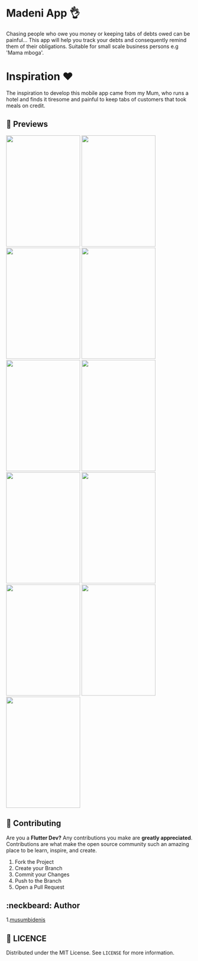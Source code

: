 # Madeni App 👌

Chasing people who owe you money or keeping tabs of debts owed can be painful... This app will help you track your debts and consequently remind them of their obligations. Suitable for small scale business persons e.g 'Mama mboga'.

# Inspiration :heart:
The inspiration to develop this mobile app came from my Mum, who runs a hotel and finds it tiresome and painful to keep tabs of customers that took meals on credit.

## :rocket: Previews
<div>    
<img src="![01](https://user-images.githubusercontent.com/48055756/92992514-3369f100-f4f4-11ea-8400-1296b8e15dd3.png)"  width="200" height="300">
<img src="![02](https://user-images.githubusercontent.com/48055756/92992517-3533b480-f4f4-11ea-82a3-80df0e4589d5.png)"  width="200" height="300">
<img src="![03](https://user-images.githubusercontent.com/48055756/92992518-36fd7800-f4f4-11ea-9865-d56fa000656a.png)"  width="200" height="300">
<img src="![04](https://user-images.githubusercontent.com/48055756/92992519-395fd200-f4f4-11ea-827e-515ee2ee109c.png)"  width="200" height="300">
<img src="![05](https://user-images.githubusercontent.com/48055756/92992524-3c5ac280-f4f4-11ea-9776-1c8b1854c297.png)"  width="200" height="300">
<img src="![06](https://user-images.githubusercontent.com/48055756/92992527-41b80d00-f4f4-11ea-887a-727b955a92d8.png)"  width="200" height="300">
<img src="![07](https://user-images.githubusercontent.com/48055756/92992529-45e42a80-f4f4-11ea-99ec-08dba7a9a0d6.png)"  width="200" height="300">
<img src="![08](https://user-images.githubusercontent.com/48055756/92992530-4a104800-f4f4-11ea-9ca6-d61fce575bd2.png)"  width="200" height="300">
<img src="![10](https://user-images.githubusercontent.com/48055756/92992533-57c5cd80-f4f4-11ea-8ba8-72dfe5315802.png)"  width="200" height="300">
<img src="![11](https://user-images.githubusercontent.com/48055756/92992534-5ac0be00-f4f4-11ea-9cff-6d18514cad5b.png)"  width="200" height="300">
<img src="![12](https://user-images.githubusercontent.com/48055756/92992538-5c8a8180-f4f4-11ea-81c4-b8d9d26fa3ec.png)"  width="200" height="300">
</div>

## :electric_plug: Contributing

<p>Are you a <strong>Flutter Dev?</strong> Any contributions you make are <strong>greatly appreciated</strong>. Contributions are what make the open source community such an amazing place to be learn, inspire, and create.</p>
<ol>
<li>Fork the Project</li>
<li>Create your Branch</li>
<li>Commit your Changes</li>
<li>Push to the Branch</li>
<li>Open a Pull Request</li>
</ol>

## :neckbeard: Author

1.[musumbidenis](http://musumbidenis.co.ke)

## :rotating_light: LICENCE
Distributed under the MIT License. See <code>LICENSE</code> for more information.
